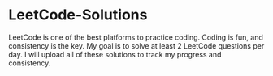 # LeetCode-Solutions
LeetCode is one of the best platforms to practice coding. Coding is fun, and consistency is the key. My goal is to solve at least 2 LeetCode questions per day. I will upload all of these solutions to track my progress and consistency.
